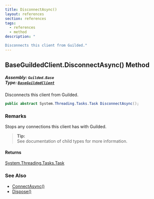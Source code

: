 ```yaml
---
title: DisconnectAsync()
layout: references
section: references
tags:
  - references
  - method
description: "

Disconnects this client from Guilded."
---
```


## BaseGuildedClient.DisconnectAsync() Method
##### **Assembly:** `Guilded.Base`<br/>**Type:** [`BaseGuildedClient`](BaseGuildedClient 'Guilded.Base.BaseGuildedClient')

Disconnects this client from Guilded.

```csharp
public abstract System.Threading.Tasks.Task DisconnectAsync();
```

### Remarks
  
Stops any connections this client has with Guilded.  
> **Tip:**    
> See documentation of child types for more information.

#### Returns
[System.Threading.Tasks.Task](https://docs.microsoft.com/en-us/dotnet/api/System.Threading.Tasks.Task 'System.Threading.Tasks.Task')

### See Also
- [ConnectAsync()](BaseGuildedClient.ConnectAsync() 'Guilded.Base.BaseGuildedClient.ConnectAsync()')
- [Dispose()](BaseGuildedClient.Dispose() 'Guilded.Base.BaseGuildedClient.Dispose()')